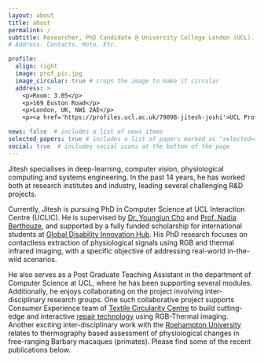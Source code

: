 ```yaml
---
layout: about
title: about
permalink: /
subtitle: Researcher, PhD Candidate @ University College London (UCL). 
# Address. Contacts. Moto. Etc.

profile:
  align: right
  image: prof_pic.jpg
  image_circular: true # crops the image to make it circular
  address: >
    <p>Room: 3.05</p>
    <p>169 Euston Road</p>
    <p>London, UK, NW1 2AE</p>
    <p><a href='https://profiles.ucl.ac.uk/79098-jitesh-joshi'>UCL Profile Page</a></p>

news: false  # includes a list of news items
selected_papers: true # includes a list of papers marked as "selected={true}"
social: true  # includes social icons at the bottom of the page
---
```


Jitesh specialises in deep-learning, computer vision, physiological computing and systems engineering. In the past 14 years, he has worked both at research institutes and industry, leading several challenging R&D projects.

Currently, Jitesh is pursuing PhD in Computer Science at UCL Interaction Centre (UCLIC). He is supervised by [Dr. Youngjun Cho](https://profiles.ucl.ac.uk/54637-youngjun-cho) and [Prof. Nadia Berthouze](https://profiles.ucl.ac.uk/3849-nadia-berthouze), and supported by a fully funded scholarship for international students at [Global Disability Innovation Hub](https://www.disabilityinnovation.com/). His PhD research focuses on contactless extraction of physiological signals using RGB and thermal infrared imaging, with a specific objective of addressing real-world in-the-wild scenarios.

<!-- He also serves as a Solution Architect (consultant) at [Tata Elxsi](https://www.tataelxsi.com/) in the Healthcare and Life Science Business Unit where he offers support for various research and engineering projects. -->
He also serves as a Post Graduate Teaching Assistant in the department of Computer Science at UCL, where he has been supporting several modules. Additionally, he enjoys collaborating on the project involving inter-disciplinary research groups. One such collaborative project supports Consumer Experience team of [Textile Circularity Centre](https://textilescircularity.rca.ac.uk/about-us/) to build cutting-edge and interactive [repair technology](https://textilescircularity.rca.ac.uk/repair-technology-and-you/) using RGB-Thermal imaging. Another exciting inter-disciplinary work with the [Roehampton University](https://www.roehampton.ac.uk/) relates to thermography based assessment of physiological changes in free-ranging Barbary macaques (primates). Please find some of the recent publications below.

<!-- Academically, he completed undergrad degree with major in <i>Electronics and Communication Engineering</i> at [Nirma University](https://nirmauni.ac.in/), Ahmedabad in 2008 and further graduated with MSc in <i>Cognitive Systems and Interactive Media</i> at [Universitat Pompeu Fabra](https://www.upf.edu/), Barcelona in 2011. -->

<!-- Put your address / P.O. box / other info right below your picture. You can also disable any these elements by editing `profile` property of the YAML header of your `_pages/about.md`. Edit `_bibliography/papers.bib` and Jekyll will render your [publications page](/al-folio/publications/) automatically.-->
<!-- Link to your social media connections, too. This theme is set up to use [Font Awesome icons](http://fortawesome.github.io/Font-Awesome/) and [Academicons](https://jpswalsh.github.io/academicons/), like the ones below. Add your Facebook, Twitter, LinkedIn, Google Scholar, or just disable all of them. --> 
